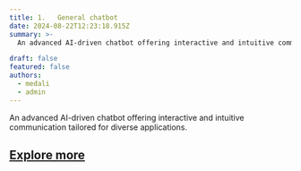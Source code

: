 ```yaml
---
title: 1.	General chatbot
date: 2024-08-22T12:23:18.915Z
summary: >-
  An advanced AI-driven chatbot offering interactive and intuitive communication tailored for diverse applications.

draft: false
featured: false
authors:
  - medali
  - admin
---
```

An advanced AI-driven chatbot offering interactive and intuitive communication tailored for diverse applications.
## [Explore more](https://chat-ai.deslabcloud.com/)